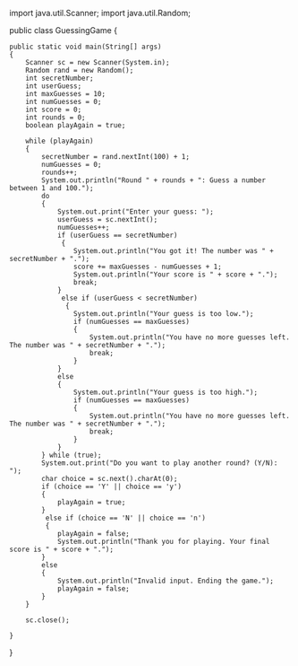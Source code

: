import java.util.Scanner;
import java.util.Random;

public class GuessingGame 
{

    public static void main(String[] args) 
    {
        Scanner sc = new Scanner(System.in);
        Random rand = new Random();
        int secretNumber;
        int userGuess; 
        int maxGuesses = 10; 
        int numGuesses = 0; 
        int score = 0; 
        int rounds = 0; 
        boolean playAgain = true;

        while (playAgain) 
        {
            secretNumber = rand.nextInt(100) + 1;
            numGuesses = 0;
            rounds++;
            System.out.println("Round " + rounds + ": Guess a number between 1 and 100.");
            do 
            {
                System.out.print("Enter your guess: ");
                userGuess = sc.nextInt();
                numGuesses++;
                if (userGuess == secretNumber)
                 {
                    System.out.println("You got it! The number was " + secretNumber + ".");
                    score += maxGuesses - numGuesses + 1; 
                    System.out.println("Your score is " + score + ".");
                    break; 
                }
                 else if (userGuess < secretNumber)
                  {
                    System.out.println("Your guess is too low.");
                    if (numGuesses == maxGuesses) 
                    {
                        System.out.println("You have no more guesses left. The number was " + secretNumber + ".");
                        break; 
                    }
                } 
                else 
                {
                    System.out.println("Your guess is too high.");
                    if (numGuesses == maxGuesses) 
                    {
                        System.out.println("You have no more guesses left. The number was " + secretNumber + ".");
                        break; 
                    }
                }
            } while (true);
            System.out.print("Do you want to play another round? (Y/N): ");
            char choice = sc.next().charAt(0); 
            if (choice == 'Y' || choice == 'y') 
            {
                playAgain = true;
            }
             else if (choice == 'N' || choice == 'n') 
             {
                playAgain = false; 
                System.out.println("Thank you for playing. Your final score is " + score + ".");
            } 
            else 
            {
                System.out.println("Invalid input. Ending the game.");
                playAgain = false;
            }
        } 

        sc.close(); 

    } 

} 
